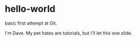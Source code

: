 # hello-world
basic first attempt at Git.

I'm Dave. My pet hates are tutorials, but I'll let this one slide.


